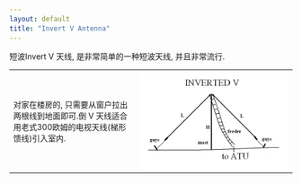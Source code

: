 ```yaml
---
layout: default
title: "Invert V Antenna"
---
```


短波Invert V 天线, 是非常简单的一种短波天线, 并且非常流行.

<table style="width:100%;">
<td>
    对家在楼房的, 只需要从窗户拉出两根线到地面即可.倒 V 天线适合用老式300欧姆的电视天线(梯形馈线)引入室内.
</td>
<td>
   <img src="/images/invertedv.gif" align="right" width="1000">
</td>
</table>


